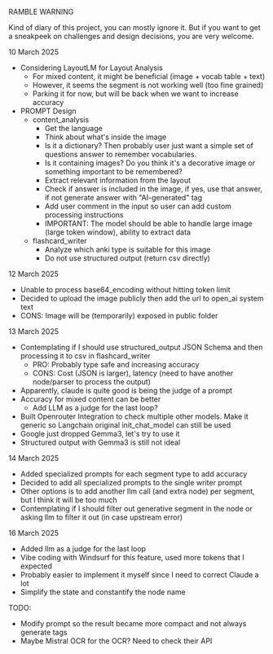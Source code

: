 RAMBLE WARNING

Kind of diary of this project, you can mostly ignore it.
But if you want to get a sneakpeek on challenges and design decisions, you are very welcome.

10 March 2025
- Considering LayoutLM for Layout Analysis
  - For mixed content, it might be beneficial (image + vocab table + text)
  - However, it seems the segment is not working well (too fine grained)
  - Parking it for now, but will be back when we want to increase accuracy
- PROMPT Design
  - content_analysis
    - Get the language
    - Think about what's inside the image
    - Is it a dictionary? Then probably user just want a simple set of questions answer to remember vocabularies.
    - Is it containing images? Do you think it's a decorative image or something important to be remembered?
    - Extract relevant information from the layout
    - Check if answer is included in the image, if yes, use that answer, if not generate answer with "AI-generated" tag
    - Add user comment in the input so user can add custom processing instructions
    - IMPORTANT: The model should be able to handle large image (large token window), ability to extract data
  - flashcard_writer
    - Analyze which anki type is suitable for this image
    - Do not use structured output (return csv directly)

12 March 2025
- Unable to process base64_encoding without hitting token limit
- Decided to upload the image publicly then add the url to open_ai system text
- CONS: Image will be (temporarily) exposed in public folder

13 March 2025
- Contemplating if I should use structured_output JSON Schema and then processing it to csv in flashcard_writer
  - PRO: Probably type safe and increasing accuracy
  - CONS: Cost (JSON is larger), latency (need to have another node/parser to process the output)
- Apparently, claude is quite good is being the judge of a prompt
- Accuracy for mixed content can be better
  - Add LLM as a judge for the last loop?
- Built Openrouter Integration to check multiple other models. Make it generic so Langchain original init_chat_model can still be used
- Google just dropped Gemma3, let's try to use it
- Structured output with Gemma3 is still not ideal

14 March 2025
- Added specialized prompts for each segment type to add accuracy
- Decided to add all specialized prompts to the single writer prompt
- Other options is to add another llm call (and extra node) per segment, but I think it will be too much
- Contemplating if I should filter out generative segment in the node or asking llm to filter it out (in case upstream error)

16 March 2025
- Added llm as a judge for the last loop
- Vibe coding with Windsurf for this feature, used more tokens that I expected
- Probably easier to implement it myself since I need to correct Claude a lot
- Simplify the state and constantify the node name

TODO:
- Modify prompt so the result became more compact and not always generate tags
- Maybe Mistral OCR for the OCR? Need to check their API